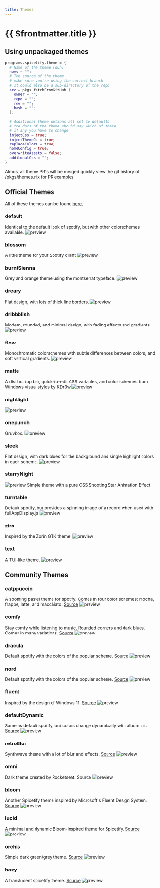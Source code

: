 ```yaml
---
title: Themes
---
```

# {{ $frontmatter.title }}

## Using unpackaged themes

```nix
programs.spicetify.theme = {
  # Name of the theme (duh)
  name = "";
  # The source of the theme
  # make sure you're using the correct branch
  # It could also be a sub-directory of the repo
  src = pkgs.fetchFromGitHub {
    owner = "";
    repo = "";
    rev = "";
    hash = "";
  };
  
  # Additional theme options all set to defaults
  # the docs of the theme should say which of these 
  # if any you have to change
  injectCss = true;
  injectThemeJs = true;
  replaceColors = true;
  homeConfig = true;
  overwriteAssets = false;
  additonalCss = "";
}
```

Almost all theme PR's will be merged quickly view the git history of
/pkgs/themes.nix for PR examples

## Official Themes

All of these themes can be found
[here.](https://github.com/spicetify/spicetify-themes)

### default

Identical to the default look of spotify, but with other colorschemes available.
![preview](https://github.com/spicetify/spicetify-themes/blob/master/Default/ocean.png?raw=true)

### blossom

A little theme for your Spotify client
![preview](https://github.com/spicetify/spicetify-themes/blob/master/Blossom/images/home.png?raw=true)

### burntSienna

Grey and orange theme using the montserrat typeface.
![preview](https://github.com/spicetify/spicetify-themes/blob/master/BurntSienna/screenshot.png?raw=true)

### dreary

Flat design, with lots of thick line borders.
![preview](https://github.com/spicetify/spicetify-themes/blob/master/Dreary/bib.png?raw=true)

### dribbblish

Modern, rounded, and minimal design, with fading effects and gradients.
![preview](https://github.com/spicetify/spicetify-themes/blob/master/Dribbblish/base.png?raw=true)

### flow

Monochromatic colorschemes with subtle differences between colors, and soft
vertical gradients.
![preview](https://raw.githubusercontent.com/spicetify/spicetify-themes/master/Flow/screenshots/ocean.png?raw=true)

### matte

A distinct top bar, quick-to-edit CSS variables, and color schemes from Windows
visual styles by KDr3w
![preview](https://github.com/spicetify/spicetify-themes/blob/master/Matte/screenshots/ylx-matte.png?raw=true)

### nightlight

![preview](https://github.com/spicetify/spicetify-themes/blob/master/Nightlight/screenshots/nightlight.png?raw=true)

### onepunch

Gruvbox.
![preview](https://github.com/spicetify/spicetify-themes/blob/master/Onepunch/screenshots/dark_home.png?raw=true)

### sleek

Flat design, with dark blues for the background and single highlight colors in
each scheme.
![preview](https://github.com/spicetify/spicetify-themes/blob/master/Sleek/bladerunner.png?raw=true)

### starryNight

![preview](https://github.com/spicetify/spicetify-themes/blob/master/StarryNight/images/base.png?raw=true)
Simple theme with a pure CSS Shooting Star Animation Effect

### turntable

Default spotify, but provides a spinning image of a record when used with
fullAppDisplay.js
![preview](https://github.com/spicetify/spicetify-themes/blob/master/Turntable/screenshots/fad.png?raw=true)

### ziro

Inspired by the Zorin GTK theme.
![preview](https://raw.githubusercontent.com/schnensch0/ziro/main/preview/album-blue-dark.png?raw=true)

### text

A TUI-like theme.
![preview](https://raw.githubusercontent.com/spicetify/spicetify-themes/master/text/screenshots/Spotify.png?raw=true)

## Community Themes

### catppuccin

A soothing pastel theme for spotify. Comes in four color schemes: mocha, frappe,
latte, and macchiato. [Source](https://github.com/catppuccin/spicetify)
![preview](https://github.com/catppuccin/spicetify/blob/main/assets/preview.webp?raw=true)

### comfy

Stay comfy while listening to music. Rounded corners and dark blues. Comes in
many variations. [Source](https://github.com/Comfy-Themes/Spicetify)
![preview](https://github.com/Comfy-Themes/Spicetify/blob/main/images/color-schemes/comfy.png?raw=true)

### dracula

Default spotify with the colors of the popular scheme.
[Source](https://github.com/Darkempire78/Dracula-Spicetify)
![preview](https://github.com/Darkempire78/Dracula-Spicetify/blob/master/screenshot.png?raw=true)

### nord

Default spotify with the colors of the popular scheme.
[Source](https://github.com/Tetrax-10/Nord-Spotify)
![preview](https://raw.githubusercontent.com/Tetrax-10/Nord-Spotify/master/assets/nord/libx/libx-home-page.png?raw=true)

### fluent

Inspired by the design of Windows 11.
[Source](https://github.com/williamckha/spicetify-fluent)
![preview](https://github.com/williamckha/spicetify-fluent/blob/master/screenshots/dark-1.png?raw=true)

### defaultDynamic

Same as default spotify, but colors change dynamically with album art.
[Source](https://github.com/JulienMaille/spicetify-dynamic-theme)
![preview](https://github.com/JulienMaille/spicetify-dynamic-theme/blob/main/preview.gif?raw=true)

### retroBlur

Synthwave theme with a lot of blur and effects.
[Source](https://github.com/Motschen/Retroblur)
![preview](https://github.com/Motschen/Retroblur/blob/main/preview/playlist.png?raw=true)

### omni

Dark theme created by Rocketseat. [Source](https://github.com/getomni/spicetify)
![preview](https://github.com/getomni/spicetify/blob/main/screenshot.png?raw=true)

### bloom

Another Spicetify theme inspired by Microsoft's Fluent Design System.
[Source](https://github.com/nimsandu/spicetify-bloom)
![preview](https://github.com/nimsandu/spicetify-bloom/blob/main/images/dark.png?raw=true)

### lucid

A minimal and dynamic Bloom-inspired theme for Spicetify.
[Source](https://github.com/sanoojes/Spicetify-Lucid)
![preview](https://github.com/sanoojes/Spicetify-Lucid/blob/main/assets/images/base.png?raw=true)

### orchis

Simple dark green/grey theme.
[Source](https://github.com/canbeardig/Spicetify-Orchis-Colours-v2)
![preview](https://github.com/canbeardig/Spicetify-Orchis-Colours-v2/blob/main/screenshot.png?raw=true)

### hazy

A translucent spicetify theme. [Source](https://github.com/Astromations/Hazy)
![preview](https://github.com/Astromations/Hazy/blob/main/hazy_home.png?raw=true)
